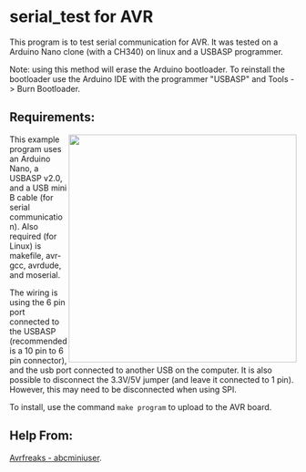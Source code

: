 # serial\_test for AVR

This program is to test serial communication for AVR. It was tested on a Arduino Nano
clone (with a CH340) on linux and a USBASP programmer.

Note: using this method will erase the Arduino bootloader. To reinstall the bootloader use
the Arduino IDE with the programmer "USBASP" and Tools -> Burn Bootloader.

## Requirements:

<img align="right" height="400"
src="https://user-images.githubusercontent.com/10273995/65840436-fe0dc880-e2cd-11e9-9c16-e0c4f4990c73.jpg"/>

This example program uses an Arduino Nano, a USBASP v2.0, and a USB mini B cable (for
serial communication).  Also required (for Linux) is makefile, avr-gcc, avrdude, and
moserial.

The wiring is using the 6 pin port connected to the USBASP (recommended is a 10 pin to 6
pin connector), and the usb port connected to another USB on the computer.  It is also
possible to disconnect the 3.3V/5V jumper (and leave it connected to 1 pin). However, this
may need to be disconnected when using SPI.

To install, use the command `make program` to upload to the AVR board.

## Help From:
[Avrfreaks - abcminiuser](https://www.avrfreaks.net/forum/tut-soft-using-usart-serial-communications).
